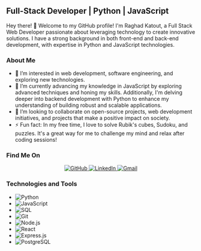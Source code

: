 ## Full-Stack Developer | Python | JavaScript

Hey there! 👋 Welcome to my GitHub profile! I'm Raghad Katout, a Full Stack Web Developer passionate about leveraging technology to create innovative solutions. I have a strong background in both front-end and back-end development, with expertise in Python and JavaScript technologies.

### About Me
- 👀 I’m interested in web development, software engineering, and exploring new technologies.
- 🌱 I’m currently advancing my knowledge in JavaScript by exploring advanced techniques and honing my skills. Additionally, I'm delving deeper into backend development with Python to enhance my understanding of building robust and scalable applications.
- 💞️ I’m looking to collaborate on open-source projects, web development initiatives, and projects that make a positive impact on society.
- ⚡ Fun fact: In my free time, I love to solve Rubik's cubes, Sudoku, and puzzles. It's a great way for me to challenge my mind and relax after coding sessions!

### Find Me On
<p align="center">
  <a href="https://github.com/Raghadkatout08" target="_blank">
    <img src="https://img.shields.io/badge/GitHub-%2312100E.svg?&style=for-the-badge&logo=Github&logoColor=white" alt="GitHub"/>
  </a>
  <a href="https://www.linkedin.com/in/raghad-katout-263949211/" target="_blank">
    <img src="https://img.shields.io/badge/LinkedIn-%2312100E.svg?&style=for-the-badge&logo=linkedin&logoColor=blue" alt="LinkedIn"/>
  </a>
  <a href="mailto:raghadkatout67@gmail.com" target="_blank">
    <img src="https://img.shields.io/badge/Gmail-%2312100E.svg?&style=for-the-badge&logo=gmail&logoColor=red" alt="Gmail"/>
  </a>
</p>


### Technologies and Tools
- ![Python](https://img.shields.io/badge/-Python-000?&logo=Python)
- ![JavaScript](https://img.shields.io/badge/-JavaScript-000?&logo=JavaScript)
- ![SQL](https://img.shields.io/badge/-SQL-000?&logo=MySQL)
- ![Git](https://img.shields.io/badge/-Git-000?&logo=Git)
- ![Node.js](https://img.shields.io/badge/-Node.js-000?&logo=node.js)
- ![React](https://img.shields.io/badge/-React-000?&logo=React)
- ![Express.js](https://img.shields.io/badge/-Express.js-000?&logo=express)
- ![PostgreSQL](https://img.shields.io/badge/-PostgreSQL-000?&logo=postgresql)

